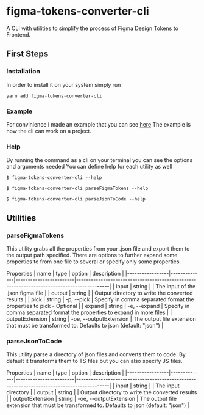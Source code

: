 # figma-tokens-converter-cli

A CLI with utilities to simplify the process of Figma Design Tokens to Frontend.

## First Steps

### Installation

In order to install it on your system simply run

```
yarn add figma-tokens-converter-cli
```

### Example

For convinience i made an example that you can see [here](https://github.com/panvourtsis/figma-tokens-converter-cli/tree/main/example)
The example is how the cli can work on a project.

### Help

By running the command as a cli on your terminal you can see the options and arguments needed
You can define help for each utility as well

```
$ figma-tokens-converter-cli --help
```

```
$ figma-tokens-converter-cli parseFigmaTokens --help
```

```
$ figma-tokens-converter-cli parseJsonToCode --help
```

## Utilities

### parseFigmaTokens

This utility grabs all the properties from your .json file and export them to the output path specified.
There are options to further expand some properties to from one file to several or specify only some properties.

Properties
| name | type | option | description |
|-----------------|--------------|------------------------|-------------------------------------------------------------------------------------------|
| input | string | | The input of the .json figma file |
| output | string | | Output directory to write the converted results |
| pick | string | -p, --pick | Specify in comma separated format the properties to pick - Optional |
| expand | string | -e, --expand | Specify in comma separated format the properties to expand in more files |
| outputExtension | string | -oe, --outputExtension | The output file extension that must be transformed to. Defaults to json (default: "json") |

### parseJsonToCode

This utility parse a directory of json files and converts them to code. By default it transforms them to TS files but you can also specify JS files.

Properties
| name | type | option | description |
|-----------------|--------------|------------------------|-------------------------------------------------------------------------------------------|
| input | string | | The input directory |
| output | string | | Output directory to write the converted results |
| outputExtension | string | -oe, --outputExtension | The output file extension that must be transformed to. Defaults to json (default: "json") |
